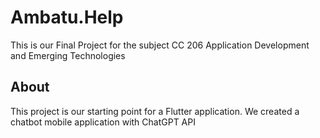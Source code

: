 # Ambatu.Help

This is our Final Project for the subject CC 206 Application Development and Emerging Technologies

## About

This project is our starting point for a Flutter application. We created a chatbot mobile application with ChatGPT API


